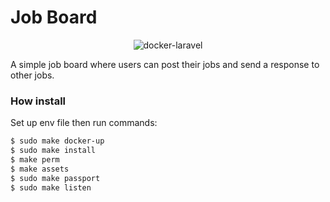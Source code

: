 # Job Board 
<p align="center">
    <img src="https://user-images.githubusercontent.com/35098175/145682384-0f531ede-96e0-44c3-a35e-32494bd9af42.png" alt="docker-laravel">
</p>
A simple job board where users can post their jobs and send a response to other jobs.

### How install
Set up env file then run commands:
```bash
$ sudo make docker-up
$ sudo make install
$ make perm
$ make assets
$ sudo make passport
$ sudo make listen
```

